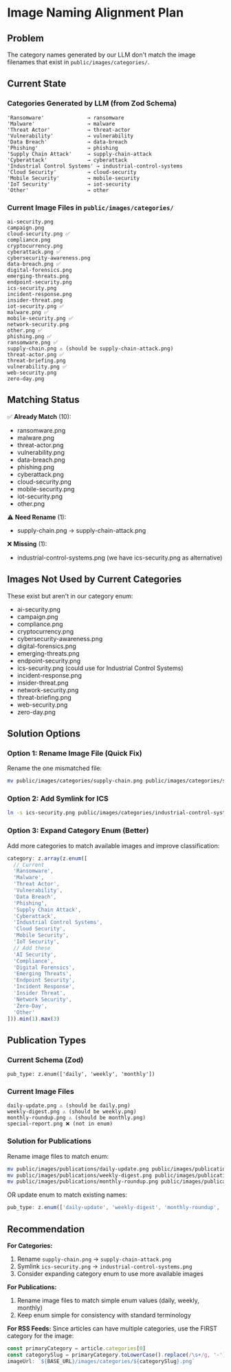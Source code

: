 # Image Naming Alignment Plan

## Problem
The category names generated by our LLM don't match the image filenames that exist in `public/images/categories/`.

## Current State

### Categories Generated by LLM (from Zod Schema)
```
'Ransomware'              → ransomware
'Malware'                 → malware  
'Threat Actor'            → threat-actor
'Vulnerability'           → vulnerability
'Data Breach'             → data-breach
'Phishing'                → phishing
'Supply Chain Attack'     → supply-chain-attack
'Cyberattack'             → cyberattack
'Industrial Control Systems' → industrial-control-systems
'Cloud Security'          → cloud-security
'Mobile Security'         → mobile-security
'IoT Security'            → iot-security
'Other'                   → other
```

### Current Image Files in `public/images/categories/`
```
ai-security.png
campaign.png
cloud-security.png ✅
compliance.png
cryptocurrency.png
cyberattack.png ✅
cybersecurity-awareness.png
data-breach.png ✅
digital-forensics.png
emerging-threats.png
endpoint-security.png
ics-security.png
incident-response.png
insider-threat.png
iot-security.png ✅
malware.png ✅
mobile-security.png ✅
network-security.png
other.png ✅
phishing.png ✅
ransomware.png ✅
supply-chain.png ⚠️ (should be supply-chain-attack.png)
threat-actor.png ✅
threat-briefing.png
vulnerability.png ✅
web-security.png
zero-day.png
```

## Matching Status
✅ **Already Match** (10):
- ransomware.png
- malware.png
- threat-actor.png
- vulnerability.png
- data-breach.png
- phishing.png
- cyberattack.png
- cloud-security.png
- mobile-security.png
- iot-security.png
- other.png

⚠️ **Need Rename** (1):
- supply-chain.png → supply-chain-attack.png

❌ **Missing** (1):
- industrial-control-systems.png (we have ics-security.png as alternative)

## Images Not Used by Current Categories
These exist but aren't in our category enum:
- ai-security.png
- campaign.png
- compliance.png
- cryptocurrency.png
- cybersecurity-awareness.png
- digital-forensics.png
- emerging-threats.png
- endpoint-security.png
- ics-security.png (could use for Industrial Control Systems)
- incident-response.png
- insider-threat.png
- network-security.png
- threat-briefing.png
- web-security.png
- zero-day.png

## Solution Options

### Option 1: Rename Image File (Quick Fix)
Rename the one mismatched file:
```bash
mv public/images/categories/supply-chain.png public/images/categories/supply-chain-attack.png
```

### Option 2: Add Symlink for ICS
```bash
ln -s ics-security.png public/images/categories/industrial-control-systems.png
```

### Option 3: Expand Category Enum (Better)
Add more categories to match available images and improve classification:
```typescript
category: z.array(z.enum([
  // Current
  'Ransomware',
  'Malware',
  'Threat Actor',
  'Vulnerability',
  'Data Breach',
  'Phishing',
  'Supply Chain Attack',
  'Cyberattack',
  'Industrial Control Systems',
  'Cloud Security',
  'Mobile Security',
  'IoT Security',
  // Add these
  'AI Security',
  'Compliance',
  'Digital Forensics',
  'Emerging Threats',
  'Endpoint Security',
  'Incident Response',
  'Insider Threat',
  'Network Security',
  'Zero-Day',
  'Other'
])).min(1).max(3)
```

## Publication Types

### Current Schema (Zod)
```
pub_type: z.enum(['daily', 'weekly', 'monthly'])
```

### Current Image Files
```
daily-update.png ⚠️ (should be daily.png)
weekly-digest.png ⚠️ (should be weekly.png)
monthly-roundup.png ⚠️ (should be monthly.png)
special-report.png ❌ (not in enum)
```

### Solution for Publications
Rename image files to match enum:
```bash
mv public/images/publications/daily-update.png public/images/publications/daily.png
mv public/images/publications/weekly-digest.png public/images/publications/weekly.png
mv public/images/publications/monthly-roundup.png public/images/publications/monthly.png
```

OR update enum to match existing names:
```typescript
pub_type: z.enum(['daily-update', 'weekly-digest', 'monthly-roundup', 'special-report'])
```

## Recommendation

**For Categories:**
1. Rename `supply-chain.png` → `supply-chain-attack.png`
2. Symlink `ics-security.png` → `industrial-control-systems.png`
3. Consider expanding category enum to use more available images

**For Publications:**
1. Rename image files to match simple enum values (daily, weekly, monthly)
2. Keep enum simple for consistency with standard terminology

**For RSS Feeds:**
Since articles can have multiple categories, use the FIRST category for the image:
```typescript
const primaryCategory = article.categories[0]
const categorySlug = primaryCategory.toLowerCase().replace(/\s+/g, '-')
imageUrl: `${BASE_URL}/images/categories/${categorySlug}.png`
```

